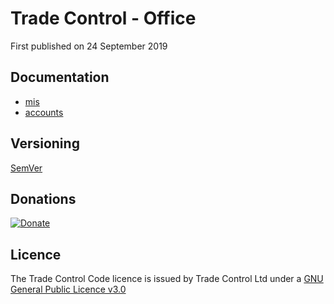 # Trade Control - Office

First published on 24 September 2019

## Documentation

- [mis](https://tradecontrol.github.io/mis)
- [accounts](https://tradecontrol.github.io/accounts)

## Versioning

[SemVer](http://semver.org/)

## Donations

[![Donate](https://www.paypalobjects.com/en_US/i/btn/btn_donate_SM.gif)](https://www.paypal.com/cgi-bin/webscr?cmd=_s-xclick&hosted_button_id=C55YGUTBJ4N36)

## Licence

The Trade Control Code licence is issued by Trade Control Ltd under a [GNU General Public Licence v3.0](https://www.gnu.org/licenses/gpl-3.0.en.html) 






